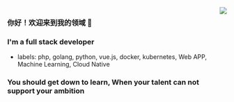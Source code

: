 <img align="right" src="https://github-readme-stats.vercel.app/api?username=hide-in-code&show_icons=true&icon_color=CE1D2D&text_color=718096&bg_color=ffffff" />

### 你好！欢迎来到我的领域 👋
### I'm a full stack developer
- labels: php, golang, python, vue.js, docker, kubernetes, Web APP, Machine Learning, Cloud Native
### You should get down to learn,  When your talent can not support your ambition

